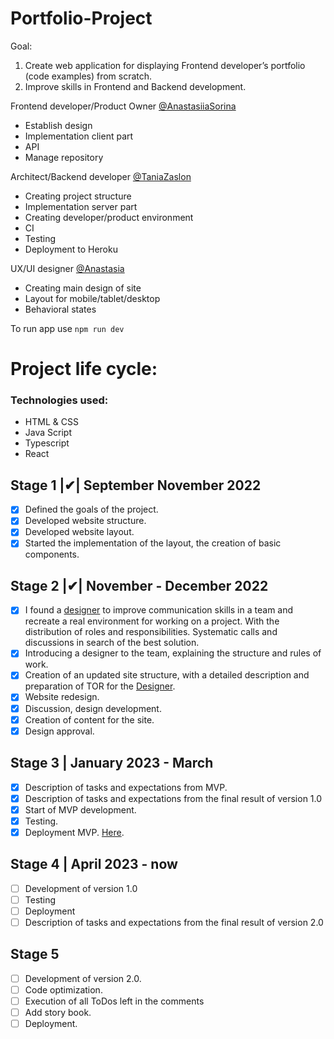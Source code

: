 # Portfolio-Project

Goal:

1. Create web application for displaying Frontend developer’s portfolio (code examples) from scratch.
2. Improve skills in Frontend and Backend development.

Frontend developer/Product Owner [@AnastasiiaSorina](https://github.com/AnastasiiaSorina)

- Establish design
- Implementation client part
- API
- Manage repository

Architect/Backend developer [@TaniaZaslon](https://github.com/TaniaZaslon)

- Creating project structure
- Implementation server part
- Creating developer/product environment
- CI
- Testing
- Deployment to Heroku

UX/UI designer [@Anastasia](https://github.com/NaYaFit)

- Creating main design of site
- Layout for mobile/tablet/desktop
- Behavioral states

To run app use
`npm run dev`

# Project life cycle:

### Technologies used:
- HTML & CSS
- Java Script
- Typescript 
- React

 ## Stage 1 |✔| **September November 2022**
- [x] Defined the goals of the project.
- [x] Developed website structure.
- [x] Developed website layout.
- [x] Started the implementation of the layout, the creation of basic components.

 ## Stage 2 |✔| **November - December 2022**
- [x] I found a [designer](https://www.linkedin.com/in/amiakshylo/) to improve communication skills in a team and recreate a real environment for working on a project. 
  With the distribution of roles and responsibilities. Systematic calls and discussions in search of the best solution.
- [x] Introducing a designer to the team, explaining the structure and rules of work.
- [x] Creation of an updated site structure, with a detailed description and preparation of TOR for the [Designer](https://www.linkedin.com/in/amiakshylo/).
- [x] Website redesign.
- [x] Discussion, design development.
- [x] Creation of content for the site.
- [x] Design approval.

## Stage 3 | **January 2023 - March**
- [x] Description of tasks and expectations from MVP.
- [x] Description of tasks and expectations from the final result of version 1.0
- [x] Start of MVP development.
- [x] Testing.
- [x] Deployment MVP. [Here](https://superb-phoenix-5608ef.netlify.app/).

## Stage 4 | **April 2023 - now**
- [ ] Development of version 1.0
- [ ] Testing
- [ ] Deployment
- [ ] Description of tasks and expectations from the final result of version 2.0

## Stage 5
- [ ] Development of version 2.0.
- [ ] Code optimization.
- [ ] Execution of all ToDos left in the comments
- [ ] Add story book.
- [ ] Deployment.
